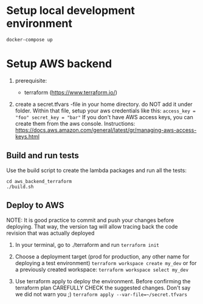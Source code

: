 Setup local development environment
=======================

```
docker-compose up
```



Setup AWS backend
=================

1) prerequisite:

    * terraform (https://www.terraform.io/)

3) create a secret.tfvars -file in your home directory. do NOT add it under folder. Within that file, setup your aws credentials like this:
`
access_key = "foo"
secret_key = "bar"
`
If you don't have AWS access keys, you can create them from the aws console. Instructions: https://docs.aws.amazon.com/general/latest/gr/managing-aws-access-keys.html

Build and run tests
-------------------


Use the build script to create the lambda packages and run all the tests:
```
cd aws_backend_terraform
./build.sh
```

Deploy to AWS
-------------

NOTE: It is good practice to commit and push your changes before deploying. That way, the version tag will allow tracing back the code revision that was actually deployed

1) In your terminal, go to ./terraform and run
`
terraform init
`

2) Choose a deployment target (prod for production, any other name for deploying a test environment)
`
terraform workspace create my_dev
`
or for a previously created workspace:
`
terraform workspace select my_dev
`

3) Use terraform apply to deploy the environment. Before confirming the terraform plan CAREFULLY CHECK the suggested changes. Don't say we did not warn you ;)
`
terraform apply --var-file=~/secret.tfvars
`
